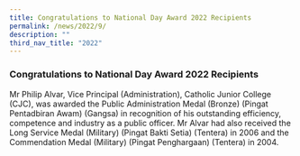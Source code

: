 ```yaml
---
title: Congratulations to National Day Award 2022 Recipients
permalink: /news/2022/9/
description: ""
third_nav_title: "2022"
---
```

### **Congratulations to National Day Award 2022 Recipients**
Mr Philip Alvar, Vice Principal (Administration), Catholic Junior College (CJC), was awarded the Public Administration Medal (Bronze) (Pingat Pentadbiran Awam) (Gangsa) in recognition of his outstanding efficiency, competence and industry as a public officer. Mr Alvar had also received the Long Service Medal (Military) (Pingat Bakti Setia) (Tentera) in 2006 and the Commendation Medal (Military) (Pingat Penghargaan) (Tentera) in 2004.